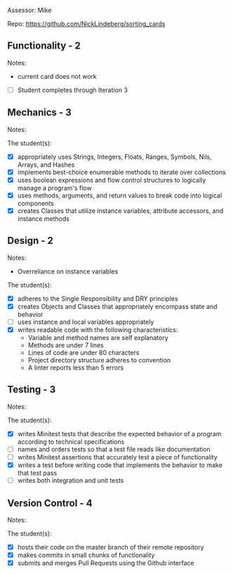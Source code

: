 Assessor: Mike

Repo: https://github.com/NickLindeberg/sorting_cards

## Functionality  - 2

Notes:
* current card does not work

- [ ] Student completes through Iteration 3

## Mechanics - 3

Notes:

The student(s):

- [x] appropriately uses Strings, Integers, Floats, Ranges, Symbols, Nils, Arrays, and Hashes
- [x] implements best-choice enumerable methods to iterate over collections
- [x] uses boolean expressions and flow control structures to logically manage a program's flow
- [x] uses methods, arguments, and return values to break code into logical components
- [x] creates Classes that utilize instance variables, attribute accessors, and instance methods

## Design - 2

Notes:
* Overreliance on instance variables

The student(s):

- [x] adheres to the Single Responsibility and DRY principles
- [x] creates Objects and Classes that appropriately encompass state and behavior
- [ ] uses instance and local variables appropriately
- [x] writes readable code with the following characteristics:
    * Variable and method names are self explanatory
    * Methods are under 7 lines
    * Lines of code are under 80 characters
    * Project directory structure adheres to convention
    * A linter reports less than 5 errors

## Testing - 3

Notes:

The student(s):

- [x] writes Minitest tests that describe the expected behavior of a program according to technical specifications
- [ ] names and orders tests so that a test file reads like documentation
- [ ] writes Minitest assertions that accurately test a piece of functionality
- [x] writes a test before writing code that implements the behavior to make that test pass
- [ ] writes both integration and unit tests

## Version Control - 4

Notes:

The student(s):

- [x] hosts their code on the master branch of their remote repository
- [x] makes commits in small chunks of functionality
- [x] submits and merges Pull Requests using the Github interface
